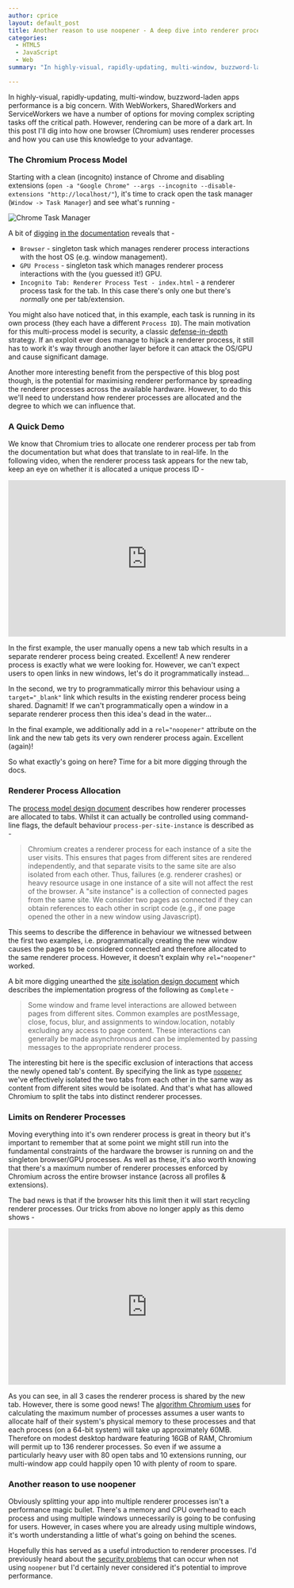 ```yaml
---
author: cprice
layout: default_post
title: Another reason to use noopener - A deep dive into renderer process allocation
categories:
  - HTML5
  - JavaScript
  - Web
summary: "In highly-visual, rapidly-updating, multi-window, buzzword-laden apps performance is a big concern. With WebWorkers, SharedWorkers and ServiceWorkers we have a number of options for moving complex scripting tasks off the critical path. However, rendering can be more of a dark art. In this post I'll dig into how one browser (Chromium) uses renderer processes and how you can use this knowledge to your advantage."

---
```

In highly-visual, rapidly-updating, multi-window, buzzword-laden apps performance is a big concern. With WebWorkers, SharedWorkers and ServiceWorkers we have a number of options for moving complex scripting tasks off the critical path. However, rendering can be more of a dark art. In this post I'll dig into how one browser (Chromium) uses renderer processes and how you can use this knowledge to your advantage.

### The Chromium Process Model

Starting with a clean (incognito) instance of Chrome and disabling extensions (`open -a "Google Chrome" --args --incognito --disable-extensions "http://localhost/"`), it's time to crack open the task manager (`Window -> Task Manager`) and see what's running -

<img src="{{ site.github.url }}/cprice/assets/task-manager.png" alt="Chrome Task Manager" style="display: block; margin: auto;"/>

A bit of [digging](https://www.chromium.org/developers/design-documents/multi-process-architecture) [in the](https://www.chromium.org/developers/design-documents/displaying-a-web-page-in-chrome) [documentation](https://www.chromium.org/developers/design-documents/gpu-accelerated-compositing-in-chrome) reveals that -

* `Browser` - singleton task which manages renderer process interactions with the host OS (e.g. window management).
* `GPU Process` - singleton task which manages renderer process interactions with the (you guessed it!) GPU.
* `Incognito Tab: Renderer Process Test - index.html` - a renderer process task for the tab. In this case there's only one but there's *normally* one per tab/extension.

You might also have noticed that, in this example, each task is running in its own process (they each have a different `Process ID`). The main motivation for this multi-process model is security, a classic [defense-in-depth](https://en.wikipedia.org/wiki/Defense_in_depth_(computing)) strategy. If an exploit ever does manage to hijack a renderer process, it still has to work it's way through another layer before it can attack the OS/GPU and cause significant damage.

Another more interesting benefit from the perspective of this blog post though, is the potential for maximising renderer performance by spreading the renderer processes across the available hardware. However, to do this we'll need to understand how renderer processes are allocated and the degree to which we can influence that.

### A Quick Demo

We know that Chromium tries to allocate one renderer process per tab from the documentation but what does that translate to in real-life. In the following video, when the renderer process task appears for the new tab, keep an eye on whether it is allocated a unique process ID -

<iframe width="560" height="315" src="https://www.youtube-nocookie.com/embed/loH0pwfuUI0?rel=0&amp;showinfo=0" frameborder="0" allowfullscreen style="display: block; margin: auto;"></iframe>

In the first example, the user manually opens a new tab which results in a separate renderer process being created. Excellent! A new renderer process is exactly what we were looking for. However, we can't expect users to open links in new windows, let's do it programmatically instead...

In the second, we try to programmatically mirror this behaviour using a `target="_blank"` link which results in the existing renderer process being shared. Dagnamit! If we can't programmatically open a window in a separate renderer process then this idea's dead in the water...

In the final example, we additionally add in a `rel="noopener"` attribute on the link and the new tab gets its very own renderer process again. Excellent (again)!

So what exactly's going on here? Time for a bit more digging through the docs.

### Renderer Process Allocation

The [process model design document](https://www.chromium.org/developers/design-documents/process-models) describes how renderer processes are allocated to tabs. Whilst it can actually be controlled using command-line flags, the default behaviour `process-per-site-instance` is described as -

> Chromium creates a renderer process for each instance of a site the user visits. This ensures that pages from different sites are rendered independently, and that separate visits to the same site are also isolated from each other. Thus, failures (e.g. renderer crashes) or heavy resource usage in one instance of a site will not affect the rest of the browser.
> A "site instance" is a collection of connected pages from the same site. We consider two pages as connected if they can obtain references to each other in script code (e.g., if one page opened the other in a new window using Javascript).

This seems to describe the difference in behaviour we witnessed between the first two examples, i.e. programmatically creating the new window causes the pages to be considered connected and therefore allocated to the same renderer process. However, it doesn't explain why `rel="noopener"` worked.

A bit more digging unearthed the [site isolation design document](https://www.chromium.org/developers/design-documents/site-isolation) which describes the implementation progress of the following as `Complete` -

> Some window and frame level interactions are allowed between pages from different sites.  Common examples are postMessage, close, focus, blur, and assignments to window.location, notably excluding any access to page content.  These interactions can generally be made asynchronous and can be implemented by passing messages to the appropriate renderer process.

The interesting bit here is the specific exclusion of interactions that access the newly opened tab's content. By specifying the link as type [`noopener`](https://developer.mozilla.org/en-US/docs/Web/HTML/Link_types) we've effectively isolated the two tabs from each other in the same way as content from different sites would be isolated. And that's what has allowed Chromium to split the tabs into distinct renderer processes.

### Limits on Renderer Processes

Moving everything into it's own renderer process is great in theory but it's important to remember that at some point we might still run into the fundamental constraints of the hardware the browser is running on and the singleton browser/GPU processes. As well as these, it's also worth knowing that there's a maximum number of renderer processes enforced by Chromium across the entire browser instance (across all profiles & extensions).

The bad news is that if the browser hits this limit then it will start recycling renderer processes. Our tricks from above no longer apply as this demo shows -

<iframe width="560" height="315" src="https://www.youtube-nocookie.com/embed/c9R3C8M5JJE?rel=0&amp;showinfo=0" frameborder="0" allowfullscreen style="display: block; margin: auto;"></iframe>

As you can see, in all 3 cases the renderer process is shared by the new tab. However, there is some good news! The [algorithm Chromium uses](https://cs.chromium.org/chromium/src/content/browser/renderer_host/render_process_host_impl.cc?l=1156&rcl=653bb7d50fb2a7ba2799391f3b8920cf150d3cc5) for calculating the maximum number of processes assumes a user wants to allocate half of their system's physical memory to these processes and that each process (on a 64-bit system) will take up approximately 60MB. Therefore on modest desktop hardware featuring 16GB of RAM, Chromium will permit up to 136 renderer processes. So even if we assume a particularly heavy user with 80 open tabs and 10 extensions running, our multi-window app could happily open 10 with plenty of room to spare.

### Another reason to use noopener

Obviously splitting your app into multiple renderer processes isn't a performance magic bullet. There's a memory and CPU overhead to each process and using multiple windows unnecessarily is going to be confusing for users. However, in cases where you are already using multiple windows, it's worth understanding a little of what's going on behind the scenes.

Hopefully this has served as a useful introduction to renderer processes. I'd previously heard about the [security problems](https://mathiasbynens.github.io/rel-noopener/) that can occur when not using `noopener` but I'd certainly never considered it's potential to improve performance.